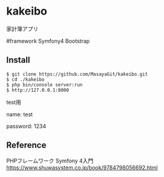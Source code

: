 # kakeibo
家計簿アプリ

#framework
Symfony4
Bootstrap

## Install

```
$ git clone https://github.com/MasayaGit/kakeibo.git
$ cd ./kakeibo
$ php bin/console server:run
$ http://127.0.0.1:8000 
```
test用

name: test

password: 1234

## Reference
PHPフレームワーク Symfony 4入門
https://www.shuwasystem.co.jp/book/9784798056692.html
